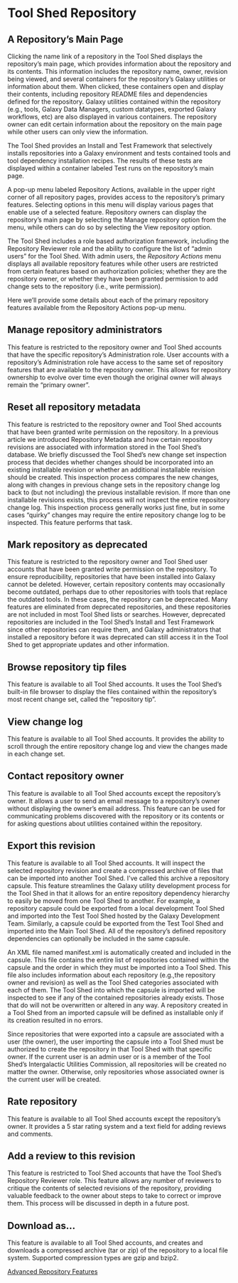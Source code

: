 # Tool Shed Repository

## A Repository’s Main Page

Clicking the name link of a repository in the Tool Shed displays the repository’s main page, which provides information about the repository and its contents. This information includes the repository name, owner, revision being viewed, and several containers for the repository’s Galaxy utilities or information about them. When clicked, these containers open and display their contents, including repository README files and dependencies defined for the repository. Galaxy utilities contained within the repository (e.g., tools, Galaxy Data Managers, custom datatypes, exported Galaxy workflows, etc) are also displayed in various containers. The repository owner can edit certain information about the repository on the main page while other users can only view the information.

The Tool Shed provides an Install and Test Framework that selectively installs repositories into a Galaxy environment and tests contained tools and tool dependency installation recipes. The results of these tests are displayed within a container labeled Test runs on the repository’s main page.

A pop-up menu labeled Repository Actions, available in the upper right corner of all repository pages, provides access to the repository’s primary features. Selecting options in this menu will display various pages that enable use of a selected feature. Repository owners can display the repository’s main page by selecting the Manage repository option from the menu, while others can do so by selecting the View repository option.

The Tool Shed includes a role based authorization framework, including the Repository Reviewer role and the ability to configure the list of “admin users” for the Tool Shed. With admin users, the *Repository Actions* menu displays all available repository features while other users are restricted from certain features based on authorization policies; whether they are the repository owner, or whether they have been granted permission to add change sets to the repository (i.e., write permission).

Here we’ll provide some details about each of the primary repository features available from the Repository Actions pop-up menu.

## Manage repository administrators

This feature is restricted to the repository owner and Tool Shed accounts that have the specific repository’s Administration role. User accounts with a repository’s Administration role have access to the same set of repository features that are available to the repository owner. This allows for repository ownership to evolve over time even though the original owner will always remain the “primary owner”.

## Reset all repository metadata

This feature is restricted to the repository owner and Tool Shed accounts that have been granted write permission on the repository. In a previous article we introduced Repository Metadata and how certain repository revisions are associated with information stored in the Tool Shed’s database. We briefly discussed the Tool Shed’s new change set inspection process that decides whether changes should be incorporated into an existing installable revision or whether an additional installable revision should be created. This inspection process compares the new changes, along with changes in previous change sets in the repository change log back to (but not including) the previous installable revision. If more than one installable revisions exists, this process will not inspect the entire repository change log. This inspection process generally works just fine, but in some cases “quirky” changes may require the entire repository change log to be inspected. This feature performs that task.

## Mark repository as deprecated

This feature is restricted to the repository owner and Tool Shed user accounts that have been granted write permission on the repository. To ensure reproducibility, repositories that have been installed into Galaxy cannot be deleted. However, certain repository contents may occasionally become outdated, perhaps due to other repositories with tools that replace the outdated tools. In these cases, the repository can be deprecated. Many features are eliminated from deprecated repositories, and these repositories are not included in most Tool Shed lists or searches. However, deprecated repositories are included in the Tool Shed’s Install and Test Framework since other repositories can require them, and Galaxy administrators that installed a repository before it was deprecated can still access it in the Tool Shed to get appropriate updates and other information.

## Browse repository tip files

This feature is available to all Tool Shed accounts. It uses the Tool Shed’s built-in file browser to display the files contained within the repository’s most recent change set, called the “repository tip”.

## View change log

This feature is available to all Tool Shed accounts. It provides the ability to scroll through the entire repository change log and view the changes made in each change set.

## Contact repository owner

This feature is available to all Tool Shed accounts except the repository’s owner. It allows a user to send an email message to a repository’s owner without displaying the owner’s email address. This feature can be used for communicating problems discovered with the repository or its contents or for asking questions about utilities contained within the repository.

## Export this revision

This feature is available to all Tool Shed accounts. It will inspect the selected repository revision and create a compressed archive of files that can be imported into another Tool Shed. I’ve called this archive a repository capsule. This feature streamlines the Galaxy utility development process for the Tool Shed in that it allows for an entire repository dependency hierarchy to easily be moved from one Tool Shed to another. For example, a repository capsule could be exported from a local development Tool Shed and imported into the Test Tool Shed hosted by the Galaxy Development Team. Similarly, a capsule could be exported from the Test Tool Shed and imported into the Main Tool Shed. All of the repository’s defined repository dependencies can optionally be included in the same capsule.

An XML file named manifest.xml is automatically created and included in the capsule. This file contains the entire list of repositories contained within the capsule and the order in which they must be imported into a Tool Shed. This file also includes information about each repository (e.g.,the repository owner and revision) as well as the Tool Shed categories associated with each of them. The Tool Shed into which the capsule is imported will be inspected to see if any of the contained repositories already exists. Those that do will not be overwritten or altered in any way. A repository created in a Tool Shed from an imported capsule will be defined as installable only if its creation resulted in no errors.

Since repositories that were exported into a capsule are associated with a user (the owner), the user importing the capsule into a Tool Shed must be authorized to create the repository in that Tool Shed with that specific owner. If the current user is an admin user or is a member of the Tool Shed’s Intergalactic Utilities Commission, all repositories will be created no matter the owner. Otherwise, only repositories whose associated owner is the current user will be created.

## Rate repository

This feature is available to all Tool Shed accounts except the repository’s owner. It provides a 5 star rating system and a text field for adding reviews and comments.

## Add a review to this revision

This feature is restricted to Tool Shed accounts that have the Tool Shed’s Repository Reviewer role. This feature allows any number of reviewers to critique the contents of selected revisions of the repository, providing valuable feedback to the owner about steps to take to correct or improve them. This process will be discussed in depth in a future post.

## Download as…

This feature is available to all Tool Shed accounts, and creates and downloads a compressed archive (tar or zip) of the repository to a local file system. Supported compression types are gzip and bzip2.

[Advanced Repository Features](/src/toolshed/advanced-repository-features/index.md)

